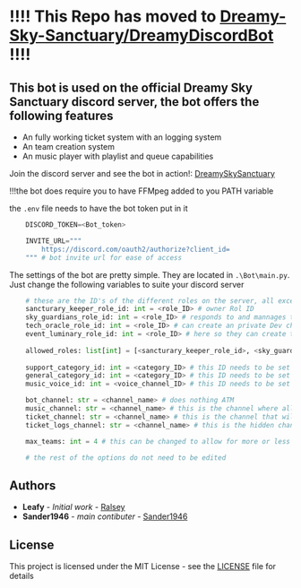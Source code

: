 # **!!!! This Repo has moved to [Dreamy-Sky-Sanctuary/DreamyDiscordBot](https://github.com/Dreamy-Sky-Sanctuary/DreamyDiscordBot) !!!!** 

## This bot is used on the official Dreamy Sky Sanctuary discord server, the bot offers the following features
- An fully working ticket system with an logging system
- An team creation system
- An music player with playlist and queue capabilities

Join the discord server and see the bot in action!: [DreamySkySanctuary](http://discord.gg/DreamySkySanctuary)

!!!the bot does require you to have FFMpeg added to you PATH variable

the `.env` file needs to have the bot token put in it
```python
    DISCORD_TOKEN=<Bot_token>

    INVITE_URL="""
        https://discord.com/oauth2/authorize?client_id=
    """ # bot invite url for ease of access
```

The settings of the bot are pretty simple. They are located in `.\Bot\main.py`.
Just change the following variables to suite your discord server

``` python 
    # these are the ID's of the different roles on the server, all except for the sancturary_keeper and event_luminary are required to be set in order for the bot to work
    sancturary_keeper_role_id: int = <role_ID> # owner Rol ID
    sky_guardians_role_id: int = <role_ID> # responds to and mannages tickets 
    tech_oracle_role_id: int = <role_ID> # can create an private Dev channel if needed
    event_luminary_role_id: int = <role_ID> # here so they can create teams
    
    allowed_roles: list[int] = [<sancturary_keeper_role_id>, <sky_guardians_role_id>, ...] # these are the rols that are allowed to create teams and sutch
    
    support_category_id: int = <category_ID> # this ID needs to be set for the ticket system to be able to create a ticket
    general_category_id: int = <category_ID> # this ID needs to be set for the bot to create private Def channels 
    music_voice_id: int = <voice_channel_ID> # this ID needs to be set so that the bot can only join that specific voice channel

    bot_channel: str = <channel_name> # does nothing ATM
    music_channel: str = <channel_name> # this is the channel where all the music info will be send
    ticket_channel: str = <channel_name> # this is the channel that will let people create tickets
    ticket_logs_channel: str = <channel_name> # this is the hidden channel where all the ticket logs will be send

    max_teams: int = 4 # this can be changed to allow for more or less than 4 teams

    # the rest of the options do not need to be edited
```

## Authors

- **Leafy** - *Initial work* - [Ralsey](https://github.com/Ralsey)
- **Sander1946** - *main contibuter* - [Sander1946](https://github.com/sander1946)



## License

This project is licensed under the MIT License - see the [LICENSE](LICENSE) file for details
